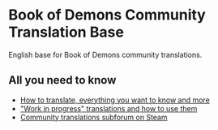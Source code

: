 # Book of Demons Community Translation Base
English base for Book of Demons community translations.

## All you need to know
 * [How to translate, everything you want to know and more](http://steamcommunity.com/app/449960/discussions/6/3223871682628786078/)
 * ["Work in progress" translations and how to use them](http://steamcommunity.com/app/449960/discussions/6/1495615865207134013/)
 * [Community translations subforum on Steam](http://steamcommunity.com/app/449960/discussions/6/)

